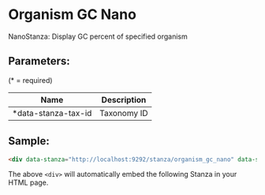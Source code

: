 Organism GC Nano
================

NanoStanza: Display GC percent of specified organism

## Parameters:

(* = required)

| Name             | Description                         |
|------------------|-------------------------------------|
| *data-stanza-tax-id | Taxonomy ID |

## Sample:

```html
<div data-stanza="http://localhost:9292/stanza/organism_gc_nano" data-stanza-tax-id="192222"></div>
```

The above `<div>` will automatically embed the following Stanza in your HTML page.

<div data-stanza="/stanza/organism_gc_nano" data-stanza-tax-id="192222"></div>
